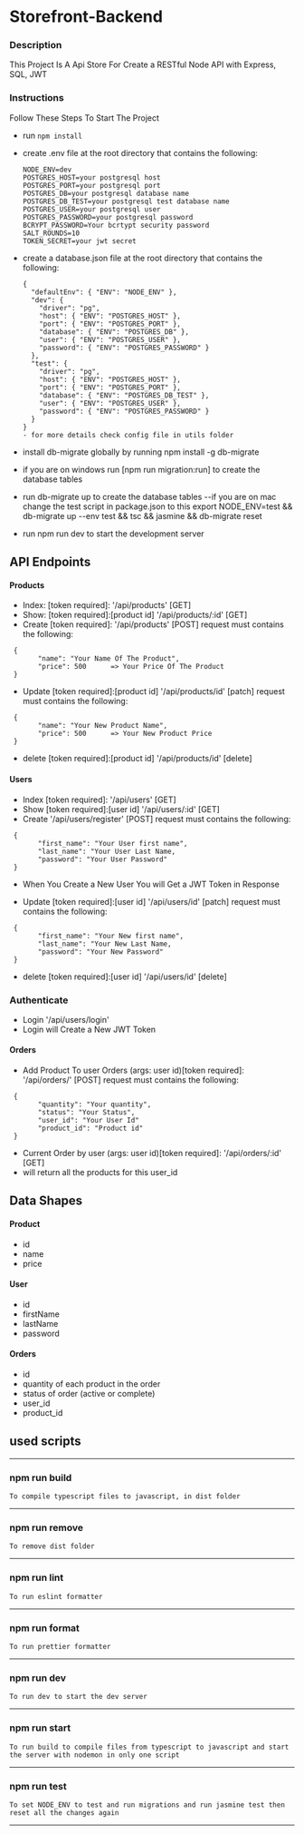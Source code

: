 # Storefront-Backend

### Description

This Project Is A Api Store For Create a RESTful Node API with Express, SQL, JWT

### Instructions

Follow These Steps To Start The Project

- run `npm install`
- create .env file at the root directory that contains the following:
  ```
  NODE_ENV=dev
  POSTGRES_HOST=your postgresql host
  POSTGRES_PORT=your postgresql port
  POSTGRES_DB=your postgresql database name
  POSTGRES_DB_TEST=your postgresql test database name
  POSTGRES_USER=your postgresql user
  POSTGRES_PASSWORD=your postgresql password
  BCRYPT_PASSWORD=Your bcrtypt security password
  SALT_ROUNDS=10
  TOKEN_SECRET=your jwt secret
  ```
- create a database.json file at the root directory that contains the following:
  ```
  {
    "defaultEnv": { "ENV": "NODE_ENV" },
    "dev": {
      "driver": "pg",
      "host": { "ENV": "POSTGRES_HOST" },
      "port": { "ENV": "POSTGRES_PORT" },
      "database": { "ENV": "POSTGRES_DB" },
      "user": { "ENV": "POSTGRES_USER" },
      "password": { "ENV": "POSTGRES_PASSWORD" }
    },
    "test": {
      "driver": "pg",
      "host": { "ENV": "POSTGRES_HOST" },
      "port": { "ENV": "POSTGRES_PORT" },
      "database": { "ENV": "POSTGRES_DB_TEST" },
      "user": { "ENV": "POSTGRES_USER" },
      "password": { "ENV": "POSTGRES_PASSWORD" }
    }
  }
  - for more details check config file in utils folder
  ```
- install db-migrate globally by running npm install -g db-migrate
- if you are on windows run [npm run migration:run] to create the database tables
- run db-migrate up to create the database tables
--if you are on mac change the test script in package.json to this export NODE_ENV=test && db-migrate up --env test && tsc && jasmine && db-migrate reset

- run npm run dev to start the development server
## API Endpoints


#### Products
- Index: [token required]: '/api/products' [GET]
- Show: [token required]:[product id] '/api/products/:id' [GET]
- Create [token required]: '/api/products' [POST] request must contains the following:
 ```
  {
        "name": "Your Name Of The Product",
        "price": 500      => Your Price Of The Product
  }
 ```
- Update [token required]:[product id] '/api/products/id' [patch] request must contains the following:
 ```
  {
        "name": "Your New Product Name",
        "price": 500      => Your New Product Price
  }
 ```
- delete [token required]:[product id] '/api/products/id' [delete]

#### Users
- Index [token required]: '/api/users' [GET]
- Show [token required]:[user id] '/api/users/:id' [GET]
- Create '/api/users/register' [POST] request must contains the following:
 ```
  {
        "first_name": "Your User first name",
        "last_name": "Your User Last Name,
        "password": "Your User Password"
  }
 ```
- When You Create a New User You will Get a JWT Token in Response

- Update [token required]:[user id] '/api/users/id' [patch] request must contains the following:
 ```
  {
        "first_name": "Your New first name",
        "last_name": "Your New Last Name,
        "password": "Your New Password"
  }
 ```
- delete [token required]:[user id] '/api/users/id' [delete]

### Authenticate
- Login '/api/users/login'
- Login will Create a New JWT Token

#### Orders
- Add Product To user Orders (args: user id)[token required]: '/api/orders/' [POST] request must contains the following:
 ```
  {
        "quantity": "Your quantity",
        "status": "Your Status",
        "user_id": "Your User Id"
        "product_id": "Product id"
  }
  ```
- Current Order by user (args: user id)[token required]: '/api/orders/:id' [GET]
- will return all the products for this user_id

## Data Shapes
#### Product
-  id
- name
- price

#### User
- id
- firstName
- lastName
- password

#### Orders
- id
- quantity of each product in the order
- status of order (active or complete)
- user_id
- product_id



## used scripts

---------------------------
### npm run build
```
To compile typescript files to javascript, in dist folder
```
---------------------------

### npm run remove
```
To remove dist folder
```
---------------------------

### npm run lint
```
To run eslint formatter
```
---------------------------

### npm run format
```
To run prettier formatter
```
---------------------------

### npm run dev
```
To run dev to start the dev server
```
---------------------------

### npm run start
```
To run build to compile files from typescript to javascript and start the server with nodemon in only one script
```
---------------------------

### npm run test
```
To set NODE_ENV to test and run migrations and run jasmine test then reset all the changes again
```
---------------------------